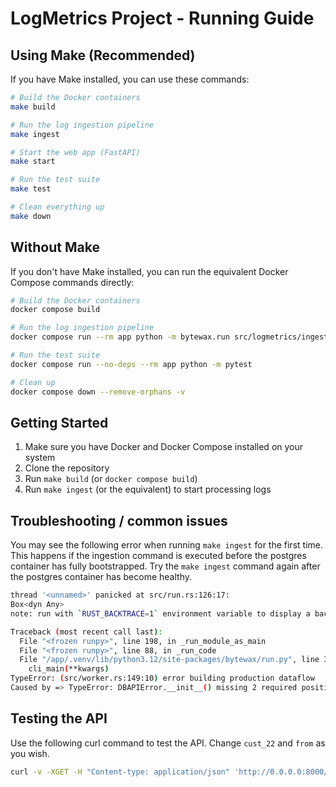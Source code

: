 # LogMetrics Project - Running Guide

## Using Make (Recommended)

If you have Make installed, you can use these commands:

```bash
# Build the Docker containers
make build

# Run the log ingestion pipeline
make ingest

# Start the web app (FastAPI)
make start

# Run the test suite
make test

# Clean everything up
make down
```

## Without Make

If you don't have Make installed, you can run the equivalent Docker Compose commands directly:

```bash
# Build the Docker containers
docker compose build

# Run the log ingestion pipeline
docker compose run --rm app python -m bytewax.run src/logmetrics/ingest

# Run the test suite
docker compose run --no-deps --rm app python -m pytest

# Clean up
docker compose down --remove-orphans -v
```

## Getting Started

1. Make sure you have Docker and Docker Compose installed on your system
2. Clone the repository
3. Run `make build` (or `docker compose build`)
4. Run `make ingest` (or the equivalent) to start processing logs

## Troubleshooting / common issues

You may see the following error when running `make ingest` for the first time.
This happens if the ingestion command is executed before the postgres container
has fully bootstrapped. Try the `make ingest` command again after the postgres
container has become healthy.


```bash
thread '<unnamed>' panicked at src/run.rs:126:17:
Box<dyn Any>
note: run with `RUST_BACKTRACE=1` environment variable to display a backtrace

Traceback (most recent call last):
  File "<frozen runpy>", line 198, in _run_module_as_main
  File "<frozen runpy>", line 88, in _run_code
  File "/app/.venv/lib/python3.12/site-packages/bytewax/run.py", line 355, in <module>
    cli_main(**kwargs)
TypeError: (src/worker.rs:149:10) error building production dataflow
Caused by => TypeError: DBAPIError.__init__() missing 2 required positional arguments: 'params' and 'orig'
```

## Testing the API
Use the following curl command to test the API. Change `cust_22` and `from` as you wish.

```bash
curl -v -XGET -H "Content-type: application/json" 'http://0.0.0.0:8000/customers/cust_22/stats?from=2024-10-10'
```
